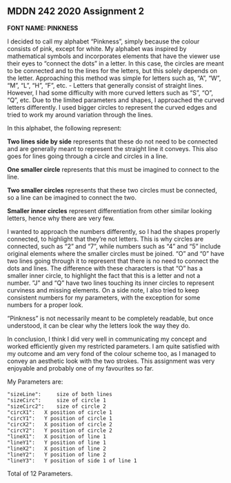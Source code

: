 ## MDDN 242 2020 Assignment 2

**FONT NAME: PINKNESS**

I decided to call my alphabet “Pinkness”, simply because the colour consists of pink, except for white. My alphabet was inspired by mathematical symbols and incorporates elements that have the viewer use their eyes to “connect the dots” in a letter. In this case, the circles are meant to be connected and to the lines for the letters, but this solely depends on the letter. Approaching this method was simple for letters such as, “A”, “W”, “M”, “L”, “H”, “F”, etc. - Letters that generally consist of straight lines. However, I had some difficulty with more curved letters such as “S”, “O”, “Q”, etc. Due to the limited parameters and shapes, I approached the curved letters differently. I used bigger circles to represent the curved edges and tried to work my around variation through the lines.

In this alphabet, the following represent:

**Two lines side by side** represents that these do not need to be connected and are generally meant to represent the straight line it conveys. This also goes for lines going through a circle and circles in a line.

**One smaller circle** represents that this must be imagined to connect to the line.

**Two smaller circles** represents that these two circles must be connected, so a line can be imagined to connect the two.

**Smaller inner circles** represent differentiation from other similar looking letters, hence why there are very few.

I wanted to approach the numbers differently, so I had the shapes properly connected, to highlight that they’re not letters. This is why circles are connected, such as “2” and “7”, while numbers such as “4” and “5” include original elements where the smaller circles must be joined. “O” and “0” have two lines going through it to represent that there is no need to connect the dots and lines. The difference with these characters is that “O” has a smaller inner circle, to highlight the fact that this is a letter and not a number. ”J” and “Q” have two lines touching its inner circles to represent curviness and missing elements. On a side note, I also tried to keep consistent numbers for my parameters, with the exception for some numbers for a proper look.

“Pinkness” is not necessarily meant to be completely readable, but once understood, it can be clear why the letters look the way they do.

In conclusion, I think I did very well in communicating my concept and worked efficiently given my restricted parameters. I am quite satisfied with my outcome and am very fond of the colour scheme too, as I managed to convey an aesthetic look with the two strokes. This assignment was very enjoyable and probably one of my favourites so far.

My Parameters are:

    "sizeLine": 	size of both lines
    "sizeCirc": 	size of circle 1
    "sizeCirc2": 	size of circle 2
    "circX1": 	X position of circle 1
    "circY1": 	Y position of circle 1
    "circX2": 	X position of circle 2
    "circY2": 	Y position of circle 2
    "lineX1": 	X position of line 1
    "lineY1": 	Y position of line 1
    "lineX2": 	X position of line 2
    "lineY2": 	Y position of line 2
    "lineY3": 	Y position of side 1 of line 1

Total of 12 Parameters.
